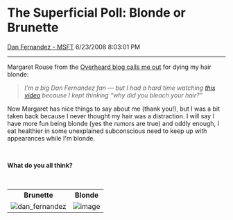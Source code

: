 <div id="page">

# The Superficial Poll: Blonde or Brunette

[Dan Fernandez -
MSFT](https://social.msdn.microsoft.com/profile/Dan%20Fernandez%20-%20MSFT)
6/23/2008 8:03:01 PM

-----

<div id="content">

Margaret Rouse from the [Overheard blog calls me
out](http://itknowledgeexchange.techtarget.com/overheard/overheard-visual-studio-express-hello-world/)
for dying my hair blonde:

> *I’m a big Dan Fernandez fan — but I had a hard time watching [this
> video](http://video.msn.com/video.aspx?vid=cf82a3a9-d2b8-46f5-8e83-683c7d77c082)
> because I kept thinking “why did you bleach your hair?”*

Now Margaret has nice things to say about me (thank you\!), but I was a
bit taken back because I never thought my hair was a distraction. I will
say I have more fun being blonde (yes the rumors are true) and oddly
enough, I eat healthier in some unexplained subconscious need to keep up
with appearances while I'm blonde.

 

**What do you all
think?**

 

|                                                                                                                                                                                                                                  |                                                                                                                                                                                                                 |
| :------------------------------------------------------------------------------------------------------------------------------------------------------------------------------------------------------------------------------: | :-------------------------------------------------------------------------------------------------------------------------------------------------------------------------------------------------------------: |
|                                                                                                           **Brunette**                                                                                                           |                                                                                                   **Blonde**                                                                                                    |
| ![dan\_fernandez](https://msdnshared.blob.core.windows.net/media/TNBlogsFS/BlogFileStorage/blogs_msdn/danielfe/WindowsLiveWriter/TheSuperficialPollBlondeorBrunette_EFC1/dan_fernandez_bb837d53-db92-4ca2-9165-759f13e5a11f.jpg) | ![image](https://msdnshared.blob.core.windows.net/media/TNBlogsFS/BlogFileStorage/blogs_msdn/danielfe/WindowsLiveWriter/TheSuperficialPollBlondeorBrunette_EFC1/image_e64b889a-376b-45ec-ad12-af2aad02d224.png) |

</div>

</div>

